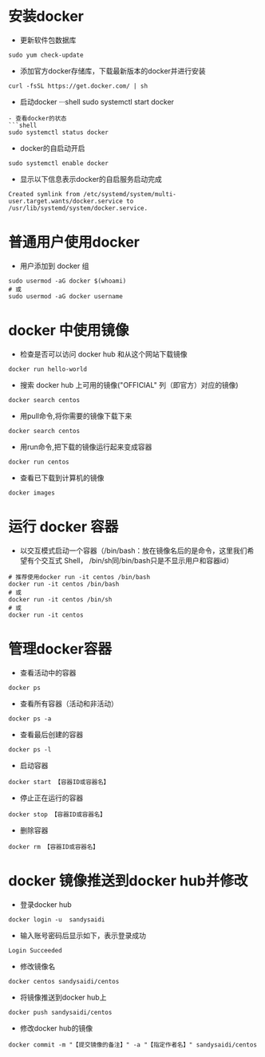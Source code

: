 # 安装docker
- 更新软件包数据库
```shell
sudo yum check-update
```
- 添加官方docker存储库，下载最新版本的docker并进行安装
```shell
curl -fsSL https://get.docker.com/ | sh
```
- 启动docker
···shell
sudo systemctl start docker
```
- 查看docker的状态
```shell
sudo systemctl status docker
```
- docker的自启动开启
```shell
sudo systemctl enable docker
```
- 显示以下信息表示docker的自启服务启动完成
```shell
Created symlink from /etc/systemd/system/multi-user.target.wants/docker.service to /usr/lib/systemd/system/docker.service.
```
# 普通用户使用docker
- 用户添加到 docker 组
```shell
sudo usermod -aG docker $(whoami)
# 或
sudo usermod -aG docker username
```
# docker 中使用镜像
- 检查是否可以访问 docker hub 和从这个网站下载镜像
```shell
docker run hello-world
```
- 搜索 docker hub 上可用的镜像("OFFICIAL" 列（即官方）对应的镜像)
```shell
docker search centos
```
- 用pull命令,将你需要的镜像下载下来
```shell
docker search centos
```
- 用run命令,把下载的镜像运行起来变成容器
```shell
docker run centos
```
- 查看已下载到计算机的镜像
```shell
docker images
```
# 运行 docker 容器
- 以交互模式启动一个容器（/bin/bash：放在镜像名后的是命令，这里我们希望有个交互式 Shell， /bin/sh同/bin/bash只是不显示用户和容器id）
```shell
# 推荐使用docker run -it centos /bin/bash
docker run -it centos /bin/bash
# 或
docker run -it centos /bin/sh
# 或
docker run -it centos
```
# 管理docker容器
- 查看活动中的容器
```shell
docker ps
```
- 查看所有容器（活动和非活动）
```shell
docker ps -a
```
- 查看最后创建的容器
```shell
docker ps -l
```
- 启动容器
```shell
docker start 【容器ID或容器名】
```
- 停止正在运行的容器
```shell
docker stop 【容器ID或容器名】
```
- 删除容器
```shell
docker rm 【容器ID或容器名】
```
# docker 镜像推送到docker hub并修改
- 登录docker hub
```shell
docker login -u  sandysaidi
```
- 输入账号密码后显示如下，表示登录成功
```shell
Login Succeeded
```
- 修改镜像名
```shell
docker centos sandysaidi/centos
```
- 将镜像推送到docker hub上
```shell
docker push sandysaidi/centos
```
- 修改docker hub的镜像
```shell
docker commit -m "【提交镜像的备注】" -a "【指定作者名】" sandysaidi/centos
```


